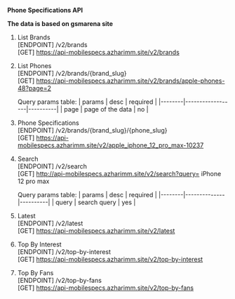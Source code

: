 **Phone Specifications API**

**The data is based on gsmarena site**

1. List Brands<br>
   [ENDPOINT] /v2/brands<br>
   [GET] https://api-mobilespecs.azharimm.site/v2/brands<br>

2. List Phones<br>
   [ENDPOINT] /v2/brands/{brand_slug}<br>
   [GET] https://api-mobilespecs.azharimm.site/v2/brands/apple-phones-48?page=2<br>

   Query params table:
   | params | desc | required |
   |--------|------------------|----------|
   | page | page of the data | no |

3. Phone Specifications<br>
   [ENDPOINT] /v2/brands/{brand_slug}/{phone_slug}<br>
   [GET] https://api-mobilespecs.azharimm.site/v2/apple_iphone_12_pro_max-10237<br>

4. Search<br>
   [ENDPOINT] /v2/search<br>
   [GET] http://api-mobilespecs.azharimm.site/v2/search?query= iPhone 12 pro max<br>

   Query params table:
   | params | desc | required |
   |--------|--------------|----------|
   | query | search query | yes |

5. Latest<br>
   [ENDPOINT] /v2/latest<br>
   [GET] https://api-mobilespecs.azharimm.site/v2/latest<br>

6. Top By Interest<br>
   [ENDPOINT] /v2/top-by-interest<br>
   [GET] https://api-mobilespecs.azharimm.site/v2/top-by-interest<br>

7. Top By Fans<br>
   [ENDPOINT] /v2/top-by-fans<br>
   [GET] https://api-mobilespecs.azharimm.site/v2/top-by-fans<br>
